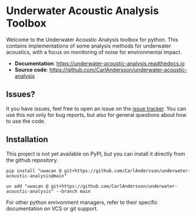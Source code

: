 # Underwater Acoustic Analysis Toolbox
Welcome to the Underwater Acoustic Analysis toolbox for python.
This contains implementations of some analysis methods for underwater acoustics, with a focus on monitoring of noise for environmental impact.

- **Documentation**: https://underwater-acoustic-analysis.readthedocs.io
- **Source code**: https://github.com/CarlAndersson/underwater-acoustic-analysis

## Issues?
It you have issues, feel free to open an issue on the [issue tracker](https://github.com/CarlAndersson/underwater-acoustic-analysis/issues).
You can use this not only for bug reports, but also for general questions about how to use the code.

## Installation
This project is not yet available on PyPI, but you can install it directly from the github repository.
```
pip install "uwacan @ git+https://github.com/CarlAndersson/underwater-acoustic-analysis@main"
```
```
uv add "uwacan @ git+https://github.com/CarlAndersson/underwater-acoustic-analysis" --branch main
```
For other python enrivonment managers, refer to their specific documentation on VCS or git support.
